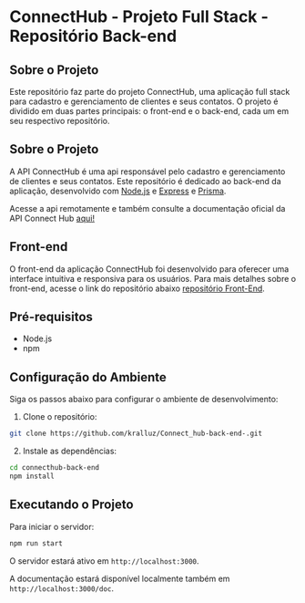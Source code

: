 # ConnectHub - Projeto Full Stack - Repositório Back-end

## Sobre o Projeto
Este repositório faz parte do projeto ConnectHub, uma aplicação full stack para cadastro e gerenciamento de clientes e seus contatos. O projeto é dividido em duas partes principais: o front-end e o back-end, cada um em seu respectivo repositório.

## Sobre o Projeto
A API ConnectHub é uma api responsável pelo cadastro e gerenciamento de clientes e seus contatos. Este repositório é dedicado ao back-end da aplicação, desenvolvido com [Node.js](https://nodejs.org/) e [Express](https://expressjs.com/) e [Prisma](https://www.prisma.io/).

Acesse a api remotamente e também consulte a documentação oficial da API Connect Hub [aqui!](https://connect-hub-back-end.onrender.com/doc/)

## Front-end
O front-end da aplicação ConnectHub foi desenvolvido para oferecer uma interface intuitiva e responsiva para os usuários. Para mais detalhes sobre o front-end, acesse o link do repositório abaixo [repositório Front-End](https://github.com/kralluz/Connect_hub-Front-End-.git).

## Pré-requisitos
- Node.js
- npm

## Configuração do Ambiente
Siga os passos abaixo para configurar o ambiente de desenvolvimento:

1. Clone o repositório:
```bash
git clone https://github.com/kralluz/Connect_hub-back-end-.git
```

2. Instale as dependências:
```bash
cd connecthub-back-end
npm install
```

## Executando o Projeto
Para iniciar o servidor:
```bash
npm run start
```
O servidor estará ativo em `http://localhost:3000`.

A documentação estará disponível localmente também em `http://localhost:3000/doc`.
